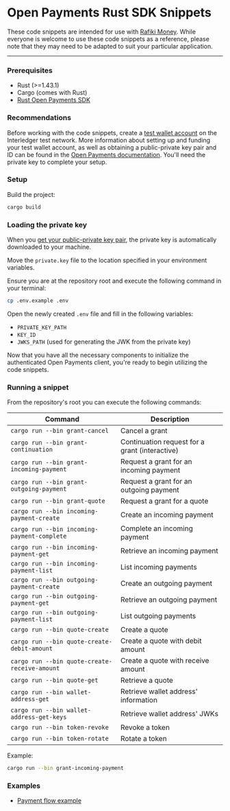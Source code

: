 # Open Payments Rust SDK Snippets

These code snippets are intended for use with <a href="https://rafiki.money" target="_blank">Rafiki Money</a>. While
everyone is welcome to use these code snippets as a reference, please note that they may need to be adapted to suit your
particular application.

---

### Prerequisites

-   Rust (>=1.43.1)
-   Cargo (comes with Rust)
-   [Rust Open Payments SDK](https://github.com/interledger/open-payments-rust)

### Recommendations

Before working with the code snippets, create a <a href="https://wallet.interledger-test.dev/auth/signup" target="_blank">test wallet account</a> on the Interledger test network. More information about setting up and funding your test wallet account, as well as obtaining a public-private key pair and ID can be found in the <a href="https://openpayments.dev/snippets/before-you-begin" target="_blank">Open Payments documentation</a>. You'll need the private key to complete your setup.

### Setup

Build the project:

```sh
cargo build
```

### Loading the private key

When you <a href="https://openpayments.dev/snippets/before-you-begin/#obtain-a-public-private-key-pair-and-key-id" target="_blank">get your public-private key pair</a>, the private key is automatically downloaded to your machine. 

Move the `private.key` file to the location specified in your environment variables.

Ensure you are at the repository root and execute the following command in your terminal:

```sh
cp .env.example .env
```

Open the newly created `.env` file and fill in the following variables:

-   `PRIVATE_KEY_PATH`
-   `KEY_ID`
-   `JWKS_PATH` (used for generating the JWK from the private key)

Now that you have all the necessary components to initialize the authenticated Open Payments client, you're ready to
begin utilizing the code snippets.

### Running a snippet

From the repository's root you can execute the following commands:

| Command | Description |
| ------------------ | ---------------------------------------------- |
| `cargo run --bin grant-cancel` | Cancel a grant |
| `cargo run --bin grant-continuation` | Continuation request for a grant (interactive) |
| `cargo run --bin grant-incoming-payment` | Request a grant for an incoming payment |
| `cargo run --bin grant-outgoing-payment` | Request a grant for an outgoing payment |
| `cargo run --bin grant-quote` | Request a grant for a quote |
| `cargo run --bin incoming-payment-create` | Create an incoming payment |
| `cargo run --bin incoming-payment-complete` | Complete an incoming payment |
| `cargo run --bin incoming-payment-get` | Retrieve an incoming payment |
| `cargo run --bin incoming-payment-list` | List incoming payments |
| `cargo run --bin outgoing-payment-create` | Create an outgoing payment |
| `cargo run --bin outgoing-payment-get` | Retrieve an outgoing payment |
| `cargo run --bin outgoing-payment-list` | List outgoing payments |
| `cargo run --bin quote-create` | Create a quote |
| `cargo run --bin quote-create-debit-amount` | Create a quote with debit amount |
| `cargo run --bin quote-create-receive-amount` | Create a quote with receive amount |
| `cargo run --bin quote-get` | Retrieve a quote |
| `cargo run --bin wallet-address-get` | Retrieve wallet address' information |
| `cargo run --bin wallet-address-get-keys` | Retrieve wallet address' JWKs |
| `cargo run --bin token-revoke` | Revoke a token |
| `cargo run --bin token-rotate` | Rotate a token |

Example:

```sh
cargo run --bin grant-incoming-payment
```

### Examples

-   [Payment flow example](./examples/payment-flow.md)